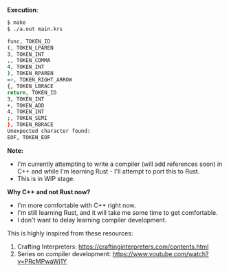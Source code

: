 **Execution**:

```bash
$ make
$ ./a.out main.krs

func, TOKEN_ID
(, TOKEN_LPAREN
3, TOKEN_INT
,, TOKEN_COMMA
4, TOKEN_INT
), TOKEN_RPAREN
=>, TOKEN_RIGHT_ARROW
{, TOKEN_LBRACE
return, TOKEN_ID
3, TOKEN_INT
+, TOKEN_ADD
4, TOKEN_INT
;, TOKEN_SEMI
}, TOKEN_RBRACE
Unexpected character found:
EOF, TOKEN_EOF
```

**Note:**

- I'm currently attempting to write a compiler (will add references soon) in C++ and while I'm learning Rust - I'll attempt to port this to Rust.
- This is in WIP stage.

**Why C++ and not Rust now?**

- I'm more comfortable with C++ right now.
- I'm still learning Rust, and it will take me some time to get comfortable.
- I don't want to delay learning compiler development.

This is highly inspired from these resources:

1. Crafting Interpreters: https://craftinginterpreters.com/contents.html
2. Series on compiler development: https://www.youtube.com/watch?v=PRcMPwaWj1Y
